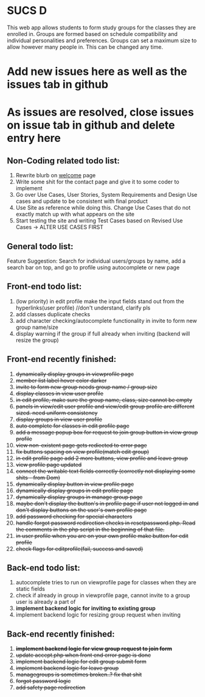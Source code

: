 <html>
<h1>SUCS D</h1>

<p>
This web app allows students to form study groups for the classes they are enrolled in. Groups are formed based on schedule compatibility and individual personalities and preferences. Groups can set a maximum size to allow however many people in. This can be changed any time.
</p>

<h1>Add new issues here as well as the issues tab in github</h1>
<h1>As issues are resolved, close issues on issue tab in github and delete entry here</h1>

<h2>Non-Coding related todo list: </h2>
<ol>
   <li>Rewrite blurb on <a href="http://www.squaducsd.com/pages/">welcome</a> page</li>
   <li>Write some shit for the contact page and give it to some coder to implement</li>
   <li>Go over Use Cases, User Stories, System Requirements and Design Use cases and update to be consistent with final product</li>
   <li>Use Site as reference while doing this. Change Use Cases that do not exactly match up with what appears on the site</li>
   <li>Start testing the site and writing Test Cases based on Revised Use Cases -> ALTER USE CASES FIRST</li>
</ol>

<h2>General todo list: </h2>
Feature Suggestion: Search for individual users/groups by name, add a search bar on top, and go to profile using autocomplete or new page

<h2>Front-end todo list: </h2>
<ol>
   <li>(low priority) in edit profile make the input fields stand out from the hyperlinks(user profile) //don't understand, clarify pls</li> 
   <li>add classes duplicate checks</li>
   <li>add character checking/autocomplete functionality in invite to form new group name/size</li>
   <li>display warning if the group if full already when inviting (backend will resize the group)</li>
</ol>

<h2>Front-end recently finished: </h2>
<ol>
   <li><strike>dynamically display groups in viewprofile page</strike></li>
   <li><strike>member list label hover color darker</strike></li>
   <li><strike>invite to form new group needs group name / group size</strike></li>
   <li><strike>display classes in view user profile</strike></li>
   <li><strike>in edit profile, make sure the group name, class, size cannot be empty</strike></li>
   <li><strike>panels in view/edit user profile and view/edit group profile are different sized. need uniform consistency</strike></li>
   <li><strike>display groups in view user profile</strike></li>
   <li><strike>auto complete for classes in edit profile page</strike></li>
   <li><strike>add a message popup box for request to join group button in view group profile</strike></li> 
   <li><strike>view non-existent page gets rediected to error page</strike></li>
   <li><strike>fix buttons spacing on view profile(match edit group)</strike></li>
   <li><strike>in edit profile page add 2 more buttons, view profile and leave group</strike></li>
   <li><strike>view profile page updated</strike></li>
   <li><strike>connect the writable text fields correctly (correctly not displaying some shits - from Dom)</strike></li>
   <li><strike>dynamically display button in view profile page</strike></li>
   <li><strike>dynamically display groups in edit profile page</strike></li>
   <li><strike>dynamically display groups in manage group page</strike></li>
   <li><strike>maybe don't display the button's in profile page if user not logged in
      and don't display buttons on the user's own profile page</strike></li>
   <li><strike>add password checking for special characters</strike></li>
   <li><strike>handle forgot password redirection checks in resetpassword.php.
       Read the comments in the php script in the beginning of that file.</strike></li>
   <li><strike>in user profile when you are on your own profile make button for edit profile</strike></li>
   <li><strike>check flags for editprofile(fail, success and saved)</strike></li>
</ol>
   
<h2>Back-end todo list:</h2>
<ol>
<li>autocomplete tries to run on viewprofile page for classes when they are static fields</li>
   <li>check if already in group in viewprofile page, cannot invite to a group user is already a part of</li>
   <li><b>implement backend logic for inviting to existing group</b></li>
   <li>implement backend logic for resizing group request when inviting</li>

</ol>

<h2>Back-end recently finished: </h2>
<ol>
   <li><strike><b>implement backend logic for view group request to join form</b></strike></li>
   <li><strike>update accept.php when front end error page is done </strike></li>
   <li><strike>implement backend logic for edit group submit form</strike></li>
   <li><strike>implement backend logic for leave group</strike></li>
   <li><strike>managegroups is sometimes broken..? fix that shit </strike></li>
   <li><strike>forgot password logic</strike></li>
   <li><strike>add safety page redirection</strike></li>
</ol>




</html>
